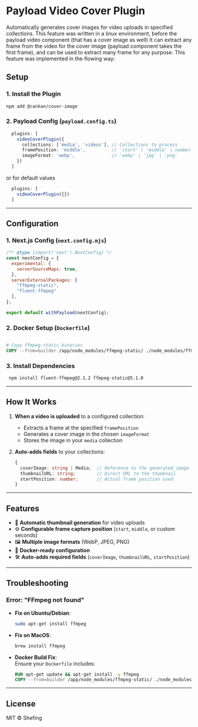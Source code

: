 # Payload Video Cover Plugin
Automatically generates cover images for video uploads in specified collections.
This feature was written in a linux environment, 
before the payload video component (that has a cover image as well)
It can extract any frame from the video for the cover image (payload component takes the first frame),
and can be used to extract many frame for any purpose. 
This feature was implemented in the flowing way:

## Setup

### 1. Install the Plugin
```bash
npm add @cankan/cover-image

```
### 2. Payload Config (`payload.config.ts`)
```typescript
  plugins: [
    videoCoverPlugin({
      collections: ['media', 'videos'], // Collections to process
      framePosition: 'middle',          // 'start' | 'middle' | number (seconds)
      imageFormat: 'webp',              // 'webp' | 'jpg' | 'png'
    })
  ]
```
or for default values
```typescript
  plugins: [
    videoCoverPlugin({})
  ]
```
---

## Configuration

### 1. Next.js Config (`next.config.mjs`)
```javascript
/** @type {import('next').NextConfig} */
const nextConfig = {
  experimental: {
    serverSourceMaps: true,
  },
  serverExternalPackages: [
    "ffmpeg-static",
    "fluent-ffmpeg"
  ],
};

export default withPayload(nextConfig);
```

### 2. Docker Setup (`Dockerfile`)
```Dockerfile

# Copy ffmpeg-static binaries
COPY --from=builder /app/node_modules/ffmpeg-static/ ./node_modules/ffmpeg-static/
```
### 3. Install Dependencies
```bash
 npm install fluent-ffmpeg@2.1.2 ffmpeg-static@5.1.0
```
---

## How It Works

1. **When a video is uploaded** to a configured collection:
    - Extracts a frame at the specified `framePosition`
    - Generates a cover image in the chosen `imageFormat`
    - Stores the image in your `media` collection

2. **Auto-adds fields** to your collections:
   ```typescript
   {
     coverImage: string | Media;  // Reference to the generated image
     thumbnailURL: string;        // Direct URL to the thumbnail
     startPosition: number;       // Actual frame position used
   }
   ```

---
## Features

- 🎥 **Automatic thumbnail generation** for video uploads
- ⚙️ **Configurable frame capture position** (`start`, `middle`, or custom seconds)
- 🖼️ **Multiple image formats** (WebP, JPEG, PNG)
- 🐳 **Docker-ready configuration**
- 🛠️ **Auto-adds required fields** (`coverImage`, `thumbnailURL`, `startPosition`)

---

## Troubleshooting

### Error: "FFmpeg not found"
- **Fix on Ubuntu/Debian**:
  ```bash
  sudo apt-get install ffmpeg
  ```
- **Fix on MacOS**:
  ```bash
  brew install ffmpeg
  ```
- **Docker Build Fix**:  
  Ensure your `Dockerfile` includes:
  ```Dockerfile
  RUN apt-get update && apt-get install -y ffmpeg
  COPY --from=builder /app/node_modules/ffmpeg-static/ ./node_modules/ffmpeg-static/
  ```

---

## License

MIT © Shefing
```
